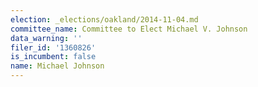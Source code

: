 ```yaml
---
election: _elections/oakland/2014-11-04.md
committee_name: Committee to Elect Michael V. Johnson
data_warning: ''
filer_id: '1360826'
is_incumbent: false
name: Michael Johnson
---
```

